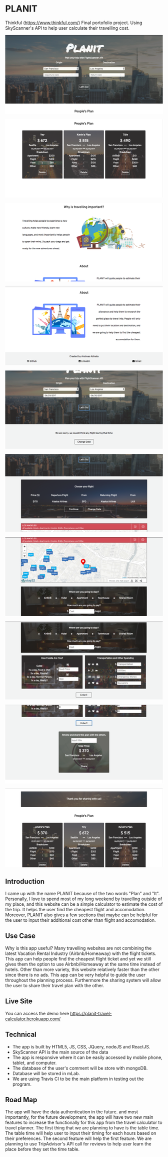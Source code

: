 # PLANIT
Thinkful (https://www.thinkful.com/) Final portofolio project. Using SkyScanner's API to help user calculate their travelling cost.

![home-page](https://github.com/andreasadinata/final-capstone-project/blob/master/public/screenshot/Screenshot%202017-06-27%2018.20.15.png)

![people's-plan](https://github.com/andreasadinata/final-capstone-project/blob/master/public/screenshot/Screenshot%202017-06-27%2018.20.44.png)

![why-travelling](https://github.com/andreasadinata/final-capstone-project/blob/master/public/screenshot/Screenshot%202017-06-27%2018.21.01.png)

![about-PLANIT](https://github.com/andreasadinata/final-capstone-project/blob/master/public/screenshot/Screenshot%202017-06-27%2018.21.12.png)

![flight-not-found](https://github.com/andreasadinata/final-capstone-project/blob/master/public/screenshot/Screenshot%202017-06-27%2018.22.08.png)

![flight-found](https://github.com/andreasadinata/final-capstone-project/blob/master/public/screenshot/Screenshot%202017-06-27%2018.22.51.png)

![accomodation](https://github.com/andreasadinata/final-capstone-project/blob/master/public/screenshot/Screenshot%202017-06-27%2018.23.07.png)

![food-transportation](https://github.com/andreasadinata/final-capstone-project/blob/master/public/screenshot/Screenshot%202017-06-27%2018.23.16.png)

![input-title](https://github.com/andreasadinata/final-capstone-project/blob/master/public/screenshot/Screenshot%202017-06-27%2018.23.51.png)

![plan-submitted](https://github.com/andreasadinata/final-capstone-project/blob/master/public/screenshot/Screenshot%202017-06-27%2018.24.23.png)

## Introduction
I came up with the name PLANIT because of the two words "Plan" and "It". Personally, I love to spend most of my long weekend
by travelling outside of my place, and this website can be a simple calculator to estimate the cost of the trip.
It helps the user find the cheapest flight and accomodation. Moreover, PLANIT also gives a few sections that maybe can be helpful
for the user to input their additional cost other than flight and accomodation.

## Use Case
Why is this app useful? Many travelling websites are not combining the latest Vacation Rental Industry (Airbnb/Homeaway) with the flight tickets.
This app can help people find the cheapest flight ticket and yet we still gives them the option to use Airbnb/Homeaway at the same time instead of hotels.
Other than more variety, this website relatively faster than the other since there is no ads.
This app can be very helpful to guide the user throughout the planning process. Furthermore the sharing system will allow the user to share
their travel plan with the other.

## Live Site
You can access the demo here https://planit-travel-calculator.herokuapp.com/

## Technical
* The app is built by HTML5, JS, CSS, JQuery, nodeJS and ReactJS.
* SkyScanner API is the main source of the data
* The app is responsive where it can be easily accessed by mobile phone, tablet, and computer.
* The database of the user's comment will be store with mongoDB.
* Database will be stored in mLab.
* We are using Travis CI to be the main platform in testing out the program.

## Road Map
The app will have the data authentication in the future. and most importantly, for the future development,
the app will have two new main features to increase the functionally for this app from the travel calculator to travel planner.
The first thing that we are planning to have is the table time.
The table time will help user to input their timing for each hours based on their preferences.
The second feature will help the first feature. We are planning to use TripAdvisor's API call for reviews to help user learn the place before they
set the time table.
